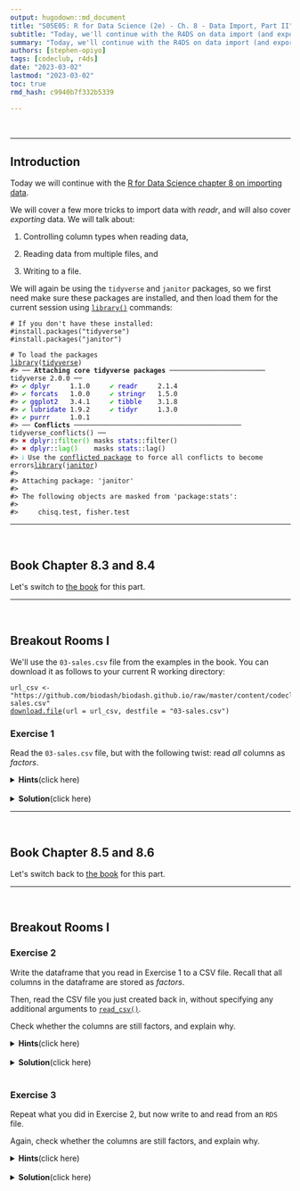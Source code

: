 ```yaml
---
output: hugodown::md_document
title: "S05E05: R for Data Science (2e) - Ch. 8 - Data Import, Part II"
subtitle: "Today, we'll continue with the R4DS on data import (and export)"
summary: "Today, we'll continue with the R4DS on data import (and export)"
authors: [stephen-opiyo]
tags: [codeclub, r4ds]
date: "2023-03-02"
lastmod: "2023-03-02"
toc: true
rmd_hash: c9940b7f332b5339

---
```


<br>

------------------------------------------------------------------------

## Introduction

Today we will continue with the [R for Data Science chapter 8 on importing data](https://r4ds.hadley.nz/).

We will cover a few more tricks to import data with *readr*, and will also cover *exporting* data. We will talk about:

1.  Controlling column types when reading data,

2.  Reading data from multiple files, and

3.  Writing to a file.

We will again be using the `tidyverse` and `janitor` packages, so we first need make sure these packages are installed, and then load them for the current session using [`library()`](https://rdrr.io/r/base/library.html) commands:

<div class="highlight">

<pre class='chroma'><code class='language-r' data-lang='r'><span><span class='c'># If you don't have these installed:</span></span>
<span><span class='c'>#install.packages("tidyverse")</span></span>
<span><span class='c'>#install.packages("janitor")</span></span>
<span></span>
<span><span class='c'># To load the packages</span></span>
<span><span class='kr'><a href='https://rdrr.io/r/base/library.html'>library</a></span><span class='o'>(</span><span class='nv'><a href='https://tidyverse.tidyverse.org'>tidyverse</a></span><span class='o'>)</span></span>
<span><span class='c'>#&gt; ── <span style='font-weight: bold;'>Attaching core tidyverse packages</span> ──────────────────────── tidyverse 2.0.0 ──</span></span>
<span><span class='c'>#&gt; <span style='color: #00BB00;'>✔</span> <span style='color: #0000BB;'>dplyr    </span> 1.1.0     <span style='color: #00BB00;'>✔</span> <span style='color: #0000BB;'>readr    </span> 2.1.4</span></span>
<span><span class='c'>#&gt; <span style='color: #00BB00;'>✔</span> <span style='color: #0000BB;'>forcats  </span> 1.0.0     <span style='color: #00BB00;'>✔</span> <span style='color: #0000BB;'>stringr  </span> 1.5.0</span></span>
<span><span class='c'>#&gt; <span style='color: #00BB00;'>✔</span> <span style='color: #0000BB;'>ggplot2  </span> 3.4.1     <span style='color: #00BB00;'>✔</span> <span style='color: #0000BB;'>tibble   </span> 3.1.8</span></span>
<span><span class='c'>#&gt; <span style='color: #00BB00;'>✔</span> <span style='color: #0000BB;'>lubridate</span> 1.9.2     <span style='color: #00BB00;'>✔</span> <span style='color: #0000BB;'>tidyr    </span> 1.3.0</span></span>
<span><span class='c'>#&gt; <span style='color: #00BB00;'>✔</span> <span style='color: #0000BB;'>purrr    </span> 1.0.1     </span></span>
<span><span class='c'>#&gt; ── <span style='font-weight: bold;'>Conflicts</span> ────────────────────────────────────────── tidyverse_conflicts() ──</span></span>
<span><span class='c'>#&gt; <span style='color: #BB0000;'>✖</span> <span style='color: #0000BB;'>dplyr</span>::<span style='color: #00BB00;'>filter()</span> masks <span style='color: #0000BB;'>stats</span>::filter()</span></span>
<span><span class='c'>#&gt; <span style='color: #BB0000;'>✖</span> <span style='color: #0000BB;'>dplyr</span>::<span style='color: #00BB00;'>lag()</span>    masks <span style='color: #0000BB;'>stats</span>::lag()</span></span>
<span><span class='c'>#&gt; <span style='color: #00BBBB;'>ℹ</span> Use the <a href='http://conflicted.r-lib.org/'>conflicted package</a> to force all conflicts to become errors</span></span><span><span class='kr'><a href='https://rdrr.io/r/base/library.html'>library</a></span><span class='o'>(</span><span class='nv'><a href='https://github.com/sfirke/janitor'>janitor</a></span><span class='o'>)</span></span>
<span><span class='c'>#&gt; </span></span>
<span><span class='c'>#&gt; Attaching package: 'janitor'</span></span>
<span><span class='c'>#&gt; </span></span>
<span><span class='c'>#&gt; The following objects are masked from 'package:stats':</span></span>
<span><span class='c'>#&gt; </span></span>
<span><span class='c'>#&gt;     chisq.test, fisher.test</span></span></code></pre>

</div>

------------------------------------------------------------------------

<br>

## Book Chapter 8.3 and 8.4

Let's switch to [the book](https://r4ds.hadley.nz/data-import.html#sec-col-types) for this part.

------------------------------------------------------------------------

<br>

## Breakout Rooms I

We'll use the `03-sales.csv` file from the examples in the book. You can download it as follows to your current R working directory:

<div class="highlight">

<pre class='chroma'><code class='language-r' data-lang='r'><span><span class='nv'>url_csv</span> <span class='o'>&lt;-</span> <span class='s'>"https://github.com/biodash/biodash.github.io/raw/master/content/codeclub/S05E06/03-sales.csv"</span></span>
<span><span class='nf'><a href='https://rdrr.io/r/utils/download.file.html'>download.file</a></span><span class='o'>(</span>url <span class='o'>=</span> <span class='nv'>url_csv</span>, destfile <span class='o'>=</span> <span class='s'>"03-sales.csv"</span><span class='o'>)</span></span></code></pre>

</div>

<div class="puzzle">

<div>

### Exercise 1

Read the `03-sales.csv` file, but with the following twist: read *all* columns as *factors*.

<details>
<summary>
<b>Hints</b>(click here)
</summary>

<br>

Use the `col_types` argument and within that, call the `cols` function and specify a `.default`.

</details>

<br>

<details>
<summary>
<b>Solution</b>(click here)
</summary>

<br>

<div class="highlight">

<pre class='chroma'><code class='language-r' data-lang='r'><span><span class='nf'><a href='https://readr.tidyverse.org/reference/read_delim.html'>read_csv</a></span><span class='o'>(</span><span class='s'>"03-sales.csv"</span>,</span>
<span>         col_types <span class='o'>=</span> <span class='nf'><a href='https://readr.tidyverse.org/reference/cols.html'>cols</a></span><span class='o'>(</span>.default <span class='o'>=</span> <span class='nf'><a href='https://readr.tidyverse.org/reference/parse_factor.html'>col_factor</a></span><span class='o'>(</span><span class='o'>)</span><span class='o'>)</span><span class='o'>)</span></span>
<span><span class='c'>#&gt; <span style='color: #555555;'># A tibble: 6 × 5</span></span></span>
<span><span class='c'>#&gt;   month year  brand item  n    </span></span>
<span><span class='c'>#&gt;   <span style='color: #555555; font-style: italic;'>&lt;fct&gt;</span> <span style='color: #555555; font-style: italic;'>&lt;fct&gt;</span> <span style='color: #555555; font-style: italic;'>&lt;fct&gt;</span> <span style='color: #555555; font-style: italic;'>&lt;fct&gt;</span> <span style='color: #555555; font-style: italic;'>&lt;fct&gt;</span></span></span>
<span><span class='c'>#&gt; <span style='color: #555555;'>1</span> March 2019  1     1234  3    </span></span>
<span><span class='c'>#&gt; <span style='color: #555555;'>2</span> March 2019  1     3627  1    </span></span>
<span><span class='c'>#&gt; <span style='color: #555555;'>3</span> March 2019  1     8820  3    </span></span>
<span><span class='c'>#&gt; <span style='color: #555555;'>4</span> March 2019  2     7253  1    </span></span>
<span><span class='c'>#&gt; <span style='color: #555555;'>5</span> March 2019  2     8766  3    </span></span>
<span><span class='c'>#&gt; <span style='color: #555555;'>6</span> March 2019  2     8288  6</span></span></code></pre>

</div>

</details>

</div>

</div>

------------------------------------------------------------------------

<br>

## Book Chapter 8.5 and 8.6

Let's switch back to [the book](https://r4ds.hadley.nz/data-import.html#sec-writing-to-a-file) for this part.

------------------------------------------------------------------------

<br>

## Breakout Rooms I

<div class="puzzle">

<div>

### Exercise 2

Write the dataframe that you read in Exercise 1 to a CSV file. Recall that all columns in the dataframe are stored as *factors*.

Then, read the CSV file you just created back in, without specifying any additional arguments to [`read_csv()`](https://readr.tidyverse.org/reference/read_delim.html).

Check whether the columns are still factors, and explain why.

<details>
<summary>
<b>Hints</b>(click here)
</summary>

<br>

-   Assign the initial [`read_csv()`](https://readr.tidyverse.org/reference/read_delim.html) output to a dataframe, then use [`write_csv()`](https://readr.tidyverse.org/reference/write_delim.html) to write it to a CSV file.

-   Recall that a CSV file is a plain text file. Can a plain text file store "metadata" about column types?

</details>

<br>

<details>
<summary>
<b>Solution</b>(click here)
</summary>

<br>

<div class="highlight">

<pre class='chroma'><code class='language-r' data-lang='r'><span><span class='nv'>sales</span> <span class='o'>&lt;-</span> <span class='nf'><a href='https://readr.tidyverse.org/reference/read_delim.html'>read_csv</a></span><span class='o'>(</span><span class='s'>"03-sales.csv"</span>,</span>
<span>                  col_types <span class='o'>=</span> <span class='nf'><a href='https://readr.tidyverse.org/reference/cols.html'>cols</a></span><span class='o'>(</span>.default <span class='o'>=</span> <span class='nf'><a href='https://readr.tidyverse.org/reference/parse_factor.html'>col_factor</a></span><span class='o'>(</span><span class='o'>)</span><span class='o'>)</span><span class='o'>)</span></span>
<span></span>
<span><span class='nf'><a href='https://readr.tidyverse.org/reference/write_delim.html'>write_csv</a></span><span class='o'>(</span><span class='nv'>sales</span>, <span class='s'>"sales.csv"</span><span class='o'>)</span></span>
<span></span>
<span><span class='nf'><a href='https://readr.tidyverse.org/reference/read_delim.html'>read_csv</a></span><span class='o'>(</span><span class='s'>"sales.csv"</span><span class='o'>)</span></span>
<span><span class='c'>#&gt; <span style='font-weight: bold;'>Rows: </span><span style='color: #0000BB;'>6</span> <span style='font-weight: bold;'>Columns: </span><span style='color: #0000BB;'>5</span></span></span>
<span><span class='c'>#&gt; <span style='color: #00BBBB;'>──</span> <span style='font-weight: bold;'>Column specification</span> <span style='color: #00BBBB;'>────────────────────────────────────────────────────────</span></span></span>
<span><span class='c'>#&gt; <span style='font-weight: bold;'>Delimiter:</span> ","</span></span>
<span><span class='c'>#&gt; <span style='color: #BB0000;'>chr</span> (1): month</span></span>
<span><span class='c'>#&gt; <span style='color: #00BB00;'>dbl</span> (4): year, brand, item, n</span></span>
<span><span class='c'>#&gt; </span></span>
<span><span class='c'>#&gt; <span style='color: #00BBBB;'>ℹ</span> Use `spec()` to retrieve the full column specification for this data.</span></span>
<span><span class='c'>#&gt; <span style='color: #00BBBB;'>ℹ</span> Specify the column types or set `show_col_types = FALSE` to quiet this message.</span></span><span><span class='c'>#&gt; <span style='color: #555555;'># A tibble: 6 × 5</span></span></span>
<span><span class='c'>#&gt;   month  year brand  item     n</span></span>
<span><span class='c'>#&gt;   <span style='color: #555555; font-style: italic;'>&lt;chr&gt;</span> <span style='color: #555555; font-style: italic;'>&lt;dbl&gt;</span> <span style='color: #555555; font-style: italic;'>&lt;dbl&gt;</span> <span style='color: #555555; font-style: italic;'>&lt;dbl&gt;</span> <span style='color: #555555; font-style: italic;'>&lt;dbl&gt;</span></span></span>
<span><span class='c'>#&gt; <span style='color: #555555;'>1</span> March  <span style='text-decoration: underline;'>2</span>019     1  <span style='text-decoration: underline;'>1</span>234     3</span></span>
<span><span class='c'>#&gt; <span style='color: #555555;'>2</span> March  <span style='text-decoration: underline;'>2</span>019     1  <span style='text-decoration: underline;'>3</span>627     1</span></span>
<span><span class='c'>#&gt; <span style='color: #555555;'>3</span> March  <span style='text-decoration: underline;'>2</span>019     1  <span style='text-decoration: underline;'>8</span>820     3</span></span>
<span><span class='c'>#&gt; <span style='color: #555555;'>4</span> March  <span style='text-decoration: underline;'>2</span>019     2  <span style='text-decoration: underline;'>7</span>253     1</span></span>
<span><span class='c'>#&gt; <span style='color: #555555;'>5</span> March  <span style='text-decoration: underline;'>2</span>019     2  <span style='text-decoration: underline;'>8</span>766     3</span></span>
<span><span class='c'>#&gt; <span style='color: #555555;'>6</span> March  <span style='text-decoration: underline;'>2</span>019     2  <span style='text-decoration: underline;'>8</span>288     6</span></span></code></pre>

</div>

When we read the file back in, the columns are no longer factors but characters and numerics, because this sort of information is lost when writing to a plain text file.

</details>

</div>

</div>

<br>

<div class="puzzle">

<div>

### Exercise 3

Repeat what you did in Exercise 2, but now write to and read from an `RDS` file.

Again, check whether the columns are still factors, and explain why.

<details>
<summary>
<b>Hints</b>(click here)
</summary>

<br>

Use the [`write_rds()`](https://readr.tidyverse.org/reference/read_rds.html) and [`read_rds()`](https://readr.tidyverse.org/reference/read_rds.html) functions.

</details>

<br>

<details>
<summary>
<b>Solution</b>(click here)
</summary>

<br>

<div class="highlight">

<pre class='chroma'><code class='language-r' data-lang='r'><span><span class='nv'>sales</span> <span class='o'>&lt;-</span> <span class='nf'><a href='https://readr.tidyverse.org/reference/read_delim.html'>read_csv</a></span><span class='o'>(</span><span class='s'>"03-sales.csv"</span>,</span>
<span>                  col_types <span class='o'>=</span> <span class='nf'><a href='https://readr.tidyverse.org/reference/cols.html'>cols</a></span><span class='o'>(</span>.default <span class='o'>=</span> <span class='nf'><a href='https://readr.tidyverse.org/reference/parse_factor.html'>col_factor</a></span><span class='o'>(</span><span class='o'>)</span><span class='o'>)</span><span class='o'>)</span></span>
<span></span>
<span><span class='nf'><a href='https://readr.tidyverse.org/reference/read_rds.html'>write_rds</a></span><span class='o'>(</span><span class='nv'>sales</span>, <span class='s'>"sales.rds"</span><span class='o'>)</span></span>
<span></span>
<span><span class='nf'><a href='https://readr.tidyverse.org/reference/read_rds.html'>read_rds</a></span><span class='o'>(</span><span class='s'>"sales.rds"</span><span class='o'>)</span></span>
<span><span class='c'>#&gt; <span style='color: #555555;'># A tibble: 6 × 5</span></span></span>
<span><span class='c'>#&gt;   month year  brand item  n    </span></span>
<span><span class='c'>#&gt;   <span style='color: #555555; font-style: italic;'>&lt;fct&gt;</span> <span style='color: #555555; font-style: italic;'>&lt;fct&gt;</span> <span style='color: #555555; font-style: italic;'>&lt;fct&gt;</span> <span style='color: #555555; font-style: italic;'>&lt;fct&gt;</span> <span style='color: #555555; font-style: italic;'>&lt;fct&gt;</span></span></span>
<span><span class='c'>#&gt; <span style='color: #555555;'>1</span> March 2019  1     1234  3    </span></span>
<span><span class='c'>#&gt; <span style='color: #555555;'>2</span> March 2019  1     3627  1    </span></span>
<span><span class='c'>#&gt; <span style='color: #555555;'>3</span> March 2019  1     8820  3    </span></span>
<span><span class='c'>#&gt; <span style='color: #555555;'>4</span> March 2019  2     7253  1    </span></span>
<span><span class='c'>#&gt; <span style='color: #555555;'>5</span> March 2019  2     8766  3    </span></span>
<span><span class='c'>#&gt; <span style='color: #555555;'>6</span> March 2019  2     8288  6</span></span></code></pre>

</div>

The columns are still factors because RDS files preserve all information about R objects, including column type information.

</details>

</div>

</div>

